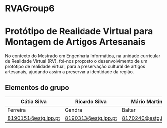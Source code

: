 # RVAGroup6
# Protótipo de Realidade Virtual para Montagem de Artigos Artesanais

No contexto do Mestrado em Engenharia Informática, na unidade curricular de Realidade Virtual (RV), foi-nos proposto o desenvolvimento de um protótipo de realidade virtual, para a preservação cultural de artigos artesanais, ajudando assim a preservar a identidade da região.

## Elementos do grupo

| Cátia Silva | Ricardo Silva | Mário Martins |
| ------ | ------ | ------ |
| Ferreira | Gandra | Baltar |
| 8190151@estg.ipp.pt | 8190313@estg.ipp.pt | 8170240@estg.ipp.pt |
 
